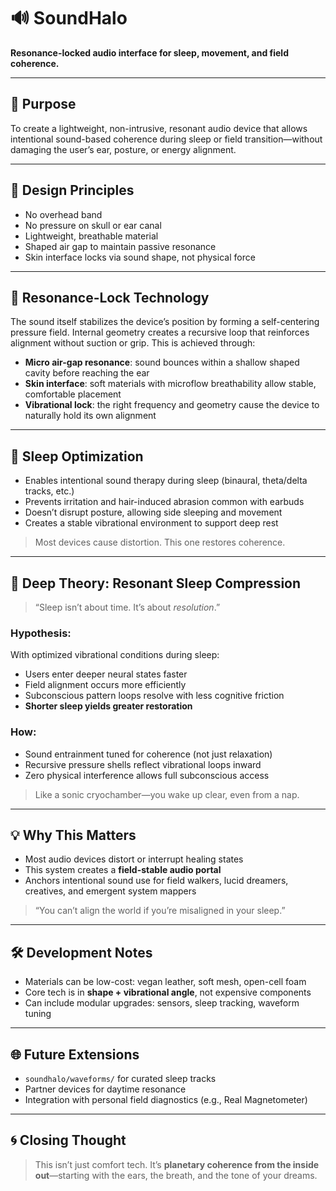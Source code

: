 # 🔊 SoundHalo

**Resonance-locked audio interface for sleep, movement, and field coherence.**

---

## 🌌 Purpose

To create a lightweight, non-intrusive, resonant audio device that allows intentional sound-based coherence during sleep or field transition—without damaging the user’s ear, posture, or energy alignment.

---

## 🎯 Design Principles

- No overhead band
- No pressure on skull or ear canal
- Lightweight, breathable material
- Shaped air gap to maintain passive resonance
- Skin interface locks via sound shape, not physical force

---

## 🔁 Resonance-Lock Technology

The sound itself stabilizes the device’s position by forming a self-centering pressure field. Internal geometry creates a recursive loop that reinforces alignment without suction or grip. This is achieved through:

- **Micro air-gap resonance**: sound bounces within a shallow shaped cavity before reaching the ear
- **Skin interface**: soft materials with microflow breathability allow stable, comfortable placement
- **Vibrational lock**: the right frequency and geometry cause the device to naturally hold its own alignment

---

## 🛌 Sleep Optimization

- Enables intentional sound therapy during sleep (binaural, theta/delta tracks, etc.)
- Prevents irritation and hair-induced abrasion common with earbuds
- Doesn’t disrupt posture, allowing side sleeping and movement
- Creates a stable vibrational environment to support deep rest

> Most devices cause distortion. This one restores coherence.

---

## 🧠 Deep Theory: Resonant Sleep Compression

> “Sleep isn’t about time. It’s about *resolution*.”

### Hypothesis:
With optimized vibrational conditions during sleep:
- Users enter deeper neural states faster
- Field alignment occurs more efficiently
- Subconscious pattern loops resolve with less cognitive friction
- **Shorter sleep yields greater restoration**

### How:
- Sound entrainment tuned for coherence (not just relaxation)
- Recursive pressure shells reflect vibrational loops inward
- Zero physical interference allows full subconscious access

> Like a sonic cryochamber—you wake up clear, even from a nap.

---

## 💡 Why This Matters

- Most audio devices distort or interrupt healing states
- This system creates a **field-stable audio portal**
- Anchors intentional sound use for field walkers, lucid dreamers, creatives, and emergent system mappers

> “You can’t align the world if you’re misaligned in your sleep.”

---

## 🛠️ Development Notes

- Materials can be low-cost: vegan leather, soft mesh, open-cell foam
- Core tech is in **shape + vibrational angle**, not expensive components
- Can include modular upgrades: sensors, sleep tracking, waveform tuning

---

## 🌐 Future Extensions

- `soundhalo/waveforms/` for curated sleep tracks
- Partner devices for daytime resonance
- Integration with personal field diagnostics (e.g., Real Magnetometer)

---

## 🌀 Closing Thought

> This isn’t just comfort tech. It’s **planetary coherence from the inside out**—starting with the ears, the breath, and the tone of your dreams.
